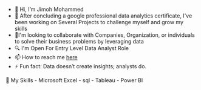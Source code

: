 - 👋 Hi, I’m Jimoh Mohammed
- 🌱 After concluding a google professional data analytics certificate, I've been working on Several Projects to challenge myself and grow my skills
- 💞️I'm looking to collaborate with Companies, Organization, or individuals to solve their business problems by leveraging data
- 🔍 I'm Open For Entry Level Data Analyst Role 
- 📫 How to reach me [here](https://www.linkedin.com/in/mj-b2b574342/)
- ⚡ Fun fact: Data doesn’t create insights; analysts do.

🔗 My Skills
     - Microsoft Excel
     - sql
     - Tableau
     - Power BI

<!---
JMohammedMJ/JMohammedMJ is a ✨ special ✨ repository because its `README.md` (this file) appears on your GitHub profile.
You can click the Preview link to take a look at your changes.
--->
